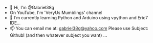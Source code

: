 - 👋 Hi, I’m @Gabriel38g
- On YouTube, I'm 'VeryUs Mumblings' channel
- 🌱 I’m currently learning Python and Arduino using vpython and Eric7 IDE...
- 📫 You can email me at: gabriel38g@yahoo.com Please use Subject: Github! (and then whatever subject you want)  ...

<!---
Gabriel38g/Gabriel38g is a ✨ special ✨ repository because its `README.md` (this file) appears on your GitHub profile.
You can click the Preview link to take a look at your changes.
--->
